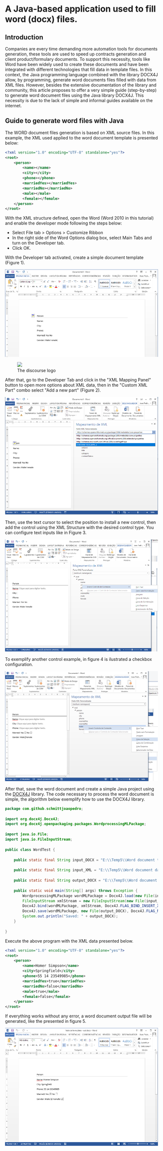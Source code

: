 # A Java-based application used to fill word (docx) files.

## Introduction

Companies are every time demanding more automation tools for documents generation, these tools are used to speed up contracts generation and client product/formulary documents. To support this necessity, tools like Word have been widely used to create these documents and have been integrated with different technologies that fill data in template files. In this context, the Java programming language combined with the library DOCX4J allow, by programming, generate word documents files filled with data from XML files. However, besides the extensive documentation of the library and community, this article proposes to offer a very simple guide (step-by-step) to generate word document files using the Java library DOCX4J. This necessity is due to the lack of simple and informal guides available on the internet.

## Guide to generate word files with Java

The WORD document files generation is based on XML source files. In this example, the XML used applied to the word document template is presented below:

```xml
<?xml version="1.0" encoding="UTF-8" standalone="yes"?>
<root>
    <person>
        <name></name>
        <city></city>
        <phone></phone>
        <marriedYes></marriedYes>
        <marriedNo></marriedNo>
        <male></male>
        <female></female>
    </person>
</root>
```

With the XML structure defined, open the Word (Word 2010 in this tutorial) and enable the developer mode following the steps below:
* Select File tab > Options > Customize Ribbon
* In the right side of the Word Options dialog box, select Main Tabs and turn on the Developer tab.
* Click OK.

With the Developer tab activated, create a simple document template (Figure 1).

![Word template](images/DocSimple.PNG "Simple document")

<figure><img src='//discourse-meta.s3-us-west-1.amazonaws.com/original/2X/3/39239a7f2b0f0aa72bdd0d3c1880f15f1a967276.png'><figcaption>The discourse logo</figcaption></figure>

After that, go to the Developer Tab and click in the "XML Mapping Panel" button to open more options about XML data, then in the "Custom XML Part" combo select "Add a new part" (Figure 2).

![Add XML Structure](images/AddXmlStructure.PNG "Add XML Structure")

Then, use the text cursor to select the position to install a new control, then add the control using the XML Structure with the desired control type. You can configure text inputs like in Figure 3.

![Add Input Text Control](images/AddControls.png "Add Input Text Control")

To exemplify another control example, in figure 4 is ilustrated a checkbox configuration.

![Add Checkbox Text Control](images/AddCheckControl.PNG "Add Checkbox Text Control")

After that, save the word document and create a simple Java project using the [DOCX4J](https://www.docx4java.org/) library. The code necessary to process the word document is simple, the algorithm below exemplify how to use the DOCX4J library.

```java
package com.github.schmittjoaopedro;

import org.docx4j.Docx4J;
import org.docx4j.openpackaging.packages.WordprocessingMLPackage;

import java.io.File;
import java.io.FileInputStream;

public class WordTest {

    public static final String input_DOCX = "E:\\Temp5\\Word document template.docx";

    public static final String input_XML = "E:\\Temp5\\Word document data.xml";

    public static final String output_DOCX = "E:\\Temp5\\Word document output.docx";

    public static void main(String[] args) throws Exception {
        WordprocessingMLPackage wordMLPackage = Docx4J.load(new File(input_DOCX));
        FileInputStream xmlStream = new FileInputStream(new File(input_XML));
        Docx4J.bind(wordMLPackage, xmlStream, Docx4J.FLAG_BIND_INSERT_XML | Docx4J.FLAG_BIND_BIND_XML | Docx4J.FLAG_BIND_REMOVE_SDT);
        Docx4J.save(wordMLPackage, new File(output_DOCX), Docx4J.FLAG_NONE);
        System.out.println("Saved: " + output_DOCX);
    }

}
```

Execute the above program with the XML data presented below.

```xml
<?xml version="1.0" encoding="UTF-8" standalone="yes"?>
<root>
    <person>
        <name>Homer Simpson</name>
        <city>Springfield</city>
        <phone>55 14 23549985</phone>
        <marriedYes>true</marriedYes>
        <marriedNo>false</marriedNo>
        <male>true</male>
        <female>false</female>
    </person>
</root>
```

If everything works without any error, a word document output file will be generated, like the presented in figure 5.

![Generated document](images/Result.PNG "Generated document")